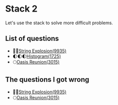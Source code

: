 Stack 2
==================
Let's use the stack to solve more difficult problems.

List of questions
-------------------

- 🌟🌟[String Explosion(9935)](https://github.com/yoru4890/coding_test/blob/main/baekjoon/stack_2/9935.md)
- 🌓🌓🌓[Histogram(1725)](https://github.com/yoru4890/coding_test/blob/main/baekjoon/stack_2/1725.md)
- 🌕[Oasis Reunion(3015)](https://github.com/yoru4890/coding_test/blob/main/baekjoon/stack_2/3015.md)


The questions I got wrong
--------------------

- 🌟🌟[String Explosion(9935)](https://github.com/yoru4890/coding_test/blob/main/baekjoon/stack_2/9935.md)
- 🌕[Oasis Reunion(3015)](https://github.com/yoru4890/coding_test/blob/main/baekjoon/stack_2/3015.md)
